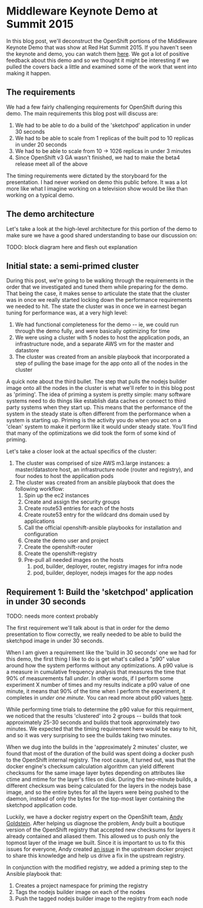 # Middleware Keynote Demo at Summit 2015

In this blog post, we'll deconstruct the OpenShift portions of the Middleware Keynote Demo that was
show at Red Hat Summit 2015.  If you haven't seen the keynote and demo, you can watch them
[here](https://www.redhat.com/en/about/videos/craig-muzilla-middleware-keynote-2015).  We got a lot
of positive feedback about this demo and so we thought it might be interesting if we pulled the
covers back a little and examined some of the work that went into making it happen.

## The requirements

We had a few fairly challenging requirements for OpenShift during this demo.  The main requirements
this blog post will discuss are:

1.  We had to be able to do a build of the 'sketchpod' application in under 30 seconds
2.  We had to be able to scale from 1 replicas of the built pod to 10 replicas in under 20 seconds
3.  We had to be able to scale from 10 -> 1026 replicas in under 3 minutes
4.  Since OpenShift v3 GA wasn't finished, we had to make the beta4 release meet all of the above

The timing requirements were dictated by the storyboard for the presentation.  I had never worked
on demo this public before.  It was a lot more like what I imagine working on a television show
would be like than working on a typical demo.

## The demo architecture

Let's take a look at the high-level architecture for this portion of the demo to make sure we have
a good shared understanding to base our discussion on:

TODO: block diagram here and flesh out explanation

## Initial state: a semi-primed cluster

During this post, we're going to be walking through the requirements in the order that we
investigated and tuned them while preparing for the demo.  That being the case, it makes sense
to articulate the state that the cluster was in once we really started locking down the performance
requirements we needed to hit.  The state the cluster was in once we in earnest began tuning for
performance was, at a very high level:

1.  We had functional completeness for the demo -- ie, we could run through the demo fully, and
    were basically optimizing for time
2.  We were using a cluster with 5 nodes to host the application pods, an infrastructure node, and
    a separate AWS vm for the master and datastore
3.  The cluster was created from an ansible playbook that incorporated a step of pulling the base
    image for the app onto all of the nodes in the cluster

A quick note about the third bullet.  The step that pulls the nodejs builder image onto all the
nodes in the cluster is what we'll refer to in this blog post as 'priming'.  The idea of priming
a system is pretty simple: many software systems need to do things like establish data caches or
connect to third party systems when they start up.  This means that the performance of the system
in the steady state is often different from the performance when a system is starting up.  Priming
is the activity you do when you act on a 'clean' system to make it perform like it would under
steady state.  You'll find that many of the optimizations we did took the form of some kind of
priming.

Let's take a closer look at the actual specifics of the cluster:

1.  The cluster was comprised of size AWS m3.large instances: a master/datastore host, an
    infrastructure node (router and registry), and four nodes to host the application pods
2.  The cluster was created from an ansible playbook that does the following workflow:
    1.  Spin up the ec2 instances
    2.  Create and assign the security groups
    3.  Create route53 entries for each of the hosts
    4.  Create route53 entry for the wildcard dns domain used by applications
    5.  Call the official openshift-ansible playbooks for installation and configuration
    6.  Create the demo user and project
    7.  Create the openshift-router
    8.  Create the openshift-registry
    9.  Pre-pull all needed images on the hosts
        1.  pod, builder, deployer, router, registry images for infra node
        2.  pod, builder, deployer, nodejs images for the app nodes

## Requirement 1: Build the 'sketchpod' application in under 30 seconds

TODO: needs more context probably

The first requirement we'll talk about is that in order for the demo presentation to flow
correctly, we really needed to be able to build the sketchpod image in under 30 seconds.

When I am given a requirement like the 'build in 30 seconds' one we had for this demo, the first
thing I like to do is get what's called a "p90" value around how the system performs without any
optimizations.  A p90 value is a measure in cumulative frequency analysis that measures the time
that 90% of measurements fall _under_.  In other words, if I perform some experiment X number of
times and my results indicate a p90 value of one minute, it means that 90% of the time when I
perform the experiment, it completes in _under one minute_. You can read more about p90 values
[here](https://en.wikipedia.org/wiki/Cumulative_frequency_analysis).

While performing time trials to determine the p90 value for this requirment, we noticed that the
results 'clustered' into 2 groups -- builds that took approximately 25-30 seconds and builds that
took approximately two minutes.  We expected that the timing requirement here would be easy to hit,
and so it was very surprising to see the builds taking two minutes.  

When we dug into the builds in the 'approximately 2 minutes' cluster, we found that most of the
duration of the build was spent doing a docker push to the OpenShift internal registry.  The root
cause, it turned out, was that the docker engine's checksum calculation algorithm can yield
different checksums for the same image layer bytes depending on attributes like ctime and mtime for
the layer's files on disk.  During the two-minute builds, a different checksum was being calculated
for the layers in the nodejs base image, and so the entire bytes for all the layers were being
pushed to the daemon, instead of only the bytes for the top-most layer containing the sketchpod
application code.

Luckily, we have a docker registry expert on the OpenShift team,
[Andy Goldstein](https://github.com/ncdc).  After helping us diagnose the problem, Andy built a
boutique version of the OpenShift registry that accepted new checksums for layers it already
contained and aliased them.  This allowed us to push only the topmost layer of the image we built.
Since it is important to us to fix this issues for everyone, Andy created
[an issue](https://github.com/docker/docker/issues/14018)
in the upstream docker project to share this knowledge and help us drive a fix in the upstream
registry.  

In conjunction with the modified registry, we added a priming step to the Ansible playbook that:

1.  Creates a project namespace for priming the registry
2.  Tags the nodejs builder image on each of the nodes
3.  Push the tagged nodejs builder image to the registry from each node